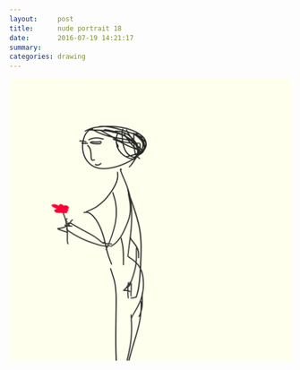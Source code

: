 ```yaml
---
layout:     post
title:      nude portrait 18
date:       2016-07-19 14:21:17
summary:    
categories: drawing
---
```

![nude portrait 18](/images/diary/nude-portrait-18.png "LILITH")
